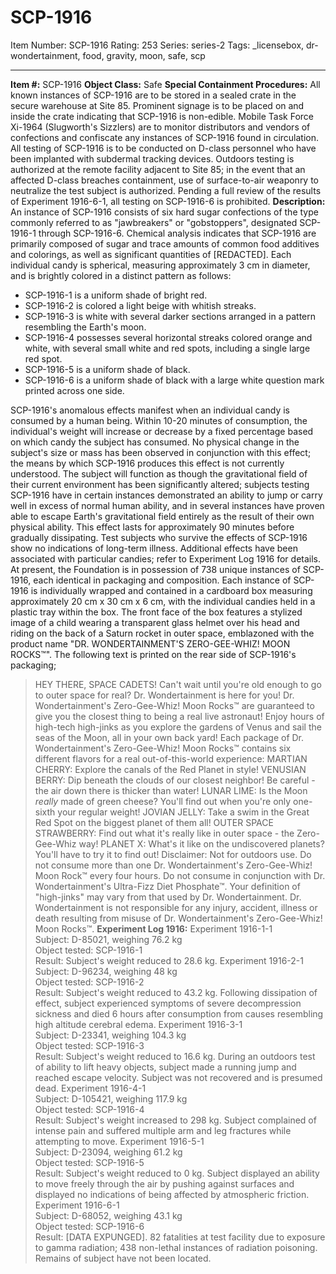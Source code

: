 # SCP-1916
Item Number: SCP-1916
Rating: 253
Series: series-2
Tags: _licensebox, dr-wondertainment, food, gravity, moon, safe, scp

---

**Item #:** SCP-1916
**Object Class:** Safe
**Special Containment Procedures:** All known instances of SCP-1916 are to be stored in a sealed crate in the secure warehouse at Site 85. Prominent signage is to be placed on and inside the crate indicating that SCP-1916 is non-edible. Mobile Task Force Xi-1964 (Slugworth's Sizzlers) are to monitor distributors and vendors of confections and confiscate any instances of SCP-1916 found in circulation.
All testing of SCP-1916 is to be conducted on D-class personnel who have been implanted with subdermal tracking devices. Outdoors testing is authorized at the remote facility adjacent to Site 85; in the event that an affected D-class breaches containment, use of surface-to-air weaponry to neutralize the test subject is authorized. Pending a full review of the results of Experiment 1916-6-1, all testing on SCP-1916-6 is prohibited.
**Description:** An instance of SCP-1916 consists of six hard sugar confections of the type commonly referred to as "jawbreakers" or "gobstoppers", designated SCP-1916-1 through SCP-1916-6. Chemical analysis indicates that SCP-1916 are primarily composed of sugar and trace amounts of common food additives and colorings, as well as significant quantities of [REDACTED]. Each individual candy is spherical, measuring approximately 3 cm in diameter, and is brightly colored in a distinct pattern as follows:
  * SCP-1916-1 is a uniform shade of bright red.
  * SCP-1916-2 is colored a light beige with whitish streaks.
  * SCP-1916-3 is white with several darker sections arranged in a pattern resembling the Earth's moon.
  * SCP-1916-4 possesses several horizontal streaks colored orange and white, with several small white and red spots, including a single large red spot.
  * SCP-1916-5 is a uniform shade of black.
  * SCP-1916-6 is a uniform shade of black with a large white question mark printed across one side.

SCP-1916's anomalous effects manifest when an individual candy is consumed by a human being. Within 10-20 minutes of consumption, the individual's weight will increase or decrease by a fixed percentage based on which candy the subject has consumed. No physical change in the subject's size or mass has been observed in conjunction with this effect; the means by which SCP-1916 produces this effect is not currently understood. The subject will function as though the gravitational field of their current environment has been significantly altered; subjects testing SCP-1916 have in certain instances demonstrated an ability to jump or carry well in excess of normal human ability, and in several instances have proven able to escape Earth's gravitational field entirely as the result of their own physical ability. This effect lasts for approximately 90 minutes before gradually dissipating. Test subjects who survive the effects of SCP-1916 show no indications of long-term illness. Additional effects have been associated with particular candies; refer to Experiment Log 1916 for details.
At present, the Foundation is in possession of 738 unique instances of SCP-1916, each identical in packaging and composition. Each instance of SCP-1916 is individually wrapped and contained in a cardboard box measuring approximately 20 cm x 30 cm x 6 cm, with the individual candies held in a plastic tray within the box. The front face of the box features a stylized image of a child wearing a transparent glass helmet over his head and riding on the back of a Saturn rocket in outer space, emblazoned with the product name "DR. WONDERTAINMENT'S ZERO-GEE-WHIZ! MOON ROCKS™". The following text is printed on the rear side of SCP-1916's packaging;
> HEY THERE, SPACE CADETS!
> Can't wait until you're old enough to go to outer space for real? Dr. Wondertainment is here for you! Dr. Wondertainment's Zero-Gee-Whiz! Moon Rocks™ are guaranteed to give you the closest thing to being a real live astronaut! Enjoy hours of high-tech high-jinks as you explore the gardens of Venus and sail the seas of the Moon, all in your own back yard!
> Each package of Dr. Wondertainment's Zero-Gee-Whiz! Moon Rocks™ contains six different flavors for a real out-of-this-world experience:
> MARTIAN CHERRY: Explore the canals of the Red Planet in style!
> VENUSIAN BERRY: Dip beneath the clouds of our closest neighbor! Be careful - the air down there is thicker than water!
> LUNAR LIME: Is the Moon _really_ made of green cheese? You'll find out when you're only one-sixth your regular weight!
> JOVIAN JELLY: Take a swim in the Great Red Spot on the biggest planet of them all!
> OUTER SPACE STRAWBERRY: Find out what it's really like in outer space - the Zero-Gee-Whiz way!
> PLANET X: What's it like on the undiscovered planets? You'll have to try it to find out!
> Disclaimer: Not for outdoors use. Do not consume more than one Dr. Wondertainment's Zero-Gee-Whiz! Moon Rock™ every four hours. Do not consume in conjunction with Dr. Wondertainment's Ultra-Fizz Diet Phosphate™. Your definition of "high-jinks" may vary from that used by Dr. Wondertainment. Dr. Wondertainment is not responsible for any injury, accident, illness or death resulting from misuse of Dr. Wondertainment's Zero-Gee-Whiz! Moon Rocks™.
**Experiment Log 1916:**
Experiment 1916-1-1  
Subject: D-85021, weighing 76.2 kg  
Object tested: SCP-1916-1  
Result: Subject's weight reduced to 28.6 kg.
Experiment 1916-2-1  
Subject: D-96234, weighing 48 kg  
Object tested: SCP-1916-2  
Result: Subject's weight reduced to 43.2 kg. Following dissipation of effect, subject experienced symptoms of severe decompression sickness and died 6 hours after consumption from causes resembling high altitude cerebral edema.
Experiment 1916-3-1  
Subject: D-23341, weighing 104.3 kg  
Object tested: SCP-1916-3  
Result: Subject's weight reduced to 16.6 kg. During an outdoors test of ability to lift heavy objects, subject made a running jump and reached escape velocity. Subject was not recovered and is presumed dead.
Experiment 1916-4-1  
Subject: D-105421, weighing 117.9 kg  
Object tested: SCP-1916-4  
Result: Subject's weight increased to 298 kg. Subject complained of intense pain and suffered multiple arm and leg fractures while attempting to move.
Experiment 1916-5-1  
Subject: D-23094, weighing 61.2 kg  
Object tested: SCP-1916-5  
Result: Subject's weight reduced to 0 kg. Subject displayed an ability to move freely through the air by pushing against surfaces and displayed no indications of being affected by atmospheric friction.
Experiment 1916-6-1  
Subject: D-68052, weighing 43.1 kg  
Object tested: SCP-1916-6  
Result: [DATA EXPUNGED]. 82 fatalities at test facility due to exposure to gamma radiation; 438 non-lethal instances of radiation poisoning. Remains of subject have not been located.